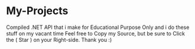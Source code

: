 # My-Projects
Compiled .NET API that i make for Educational Purpose Only and i do these stuff on my vacant time
Feel free to Copy my Source, but be sure to Click the ( Star ) on your Right-side. Thank you :)
